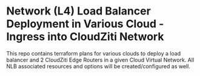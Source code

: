 # Network (L4) Load Balancer Deployment in Various Cloud - Ingress into CloudZiti Network

This repo contains terraform plans for various clouds to deploy a load balancer and 2 CloudZiti Edge Routers in a given Cloud Virtual Network. All NLB associated resources and options will be created/configured as well.
